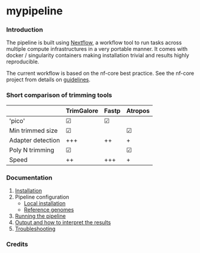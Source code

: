 # mypipeline

<!-- TODO: Add pipeline title -->

### Introduction

The pipeline is built using [Nextflow](https://www.nextflow.io), a workflow tool to run tasks across multiple compute infrastructures in a very portable manner. 
It comes with docker / singularity containers making installation trivial and results highly reproducible.

The current workflow is based on the nf-core best practice. See the nf-core project from details on [guidelines](https://nf-co.re/).

### Short comparison of trimming tools

|                   | TrimGalore |  Fastp   | Atropos  |
|-------------------|------------|----------|----------|
| 'pico'            |  &#x2611;  | &#x2611; |          | 
| Min trimmed size  |  &#x2611;  |          | &#x2611; |
| Adapter detection |  +++       | ++       | +        |
| Poly N trimming   |  &#x2611;  |          | &#x2611; |
| Speed             |  ++        | +++      | +        |

### Documentation

1. [Installation](docs/installation.md)
2. Pipeline configuration
    * [Local installation](docs/configuration/local.md)
    * [Reference genomes](docs/configuration/reference_genomes.md)  
3. [Running the pipeline](docs/usage.md)
4. [Output and how to interpret the results](docs/output.md)
5. [Troubleshooting](docs/troubleshooting.md)

<!-- TODO nf-core: Add a brief overview of what the pipeline does and how it works -->

### Credits
<!-- TODO add authors -->
